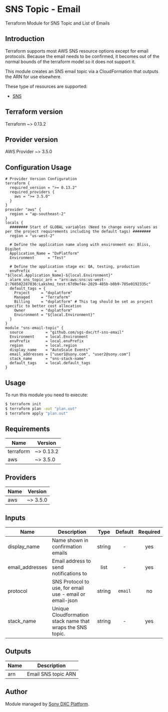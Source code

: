 
# SNS Topic - Email

Terraform Module for SNS Topic and List of Emails

## Introduction

Terraform supports most AWS SNS resource options except for email protocols. Because the email needs to be
confirmed, it becomes out of the normal bounds of the terraform model so it does not support it. 

This module creates an SNS email topic via a CloudFormation that outputs the ARN for use elsewhere. 

These type of resources are supported:

* [SNS](https://registry.terraform.io/providers/hashicorp/aws/latest/docs/resources/sns_topic)

## Terraform version
Terraform ~> 0.13.2

## Provider version
AWS Provider ~> 3.5.0

## Configuration Usage

```hcl
# Provider Version Configuration
terraform {
  required_version = ">= 0.13.2"
  required_providers {
    aws = ">= 3.5.0"
  }
}
provider "aws" {
  region = "ap-southeast-2"
}
locals {
  ######## Start of GLOBAL variables (Need to change every values as per the project requirements including the default tags) ########
  region = "us-west-2"

  # Define the application name along with environment ex: Bliss, Digibot
  Application_Name = "DxPlatform"
  Environment      = "Test"

  # Define the application stage ex: QA, testing, production
  envPrefix           = "${local.Application_Name}-${local.Environment}"
  alarm_sns_topic_arn = "arn:aws:sns:us-west-2:768502287836:Lakshmi_test:67d9ef4e-2029-485b-b0b9-785e0192335c"
  default_tags = {
    Project     = "dxplatform"
    Managed     = "Terraform"
    Billing     = "dxplatform" # This tag should be set as project specific to better cost allocation
    Owner       = "dxplatform"
    Environment = "${local.Environment}"
  }
}
module "sns-email-topic" {
  source          = "github.com/sgs-dxc/tf-sns-email"
  Environment     = local.Environment
  envPrefix       = local.envPrefix
  region          = local.region
  display_name    = "AutoScale Events"
  email_addresses = ["user1@sony.com", "user2@sony.com"]
  stack_name      = "sns-stack-name"
  default_tags    = local.default_tags
}
```

## Usage

To run this module you need to execute:

```bash
$ terraform init
$ terraform plan -out "plan.out"
$ terraform apply "plan.out"
```

<!-- BEGINNING OF PRE-COMMIT-TERRAFORM DOCS HOOK -->
## Requirements

| Name | Version |
|------|---------|
| terraform | ~> 0.13.2 |
| aws | ~> 3.5.0 |

## Providers

| Name | Version |
|------|---------|
| aws | ~> 3.5.0 |


## Inputs

| Name | Description | Type | Default | Required |
|------|-------------|:----:|:-----:|:-----:|
| display_name | Name shown in confirmation emails | string | - | yes |
| email_addresses | Email address to send notifications to | list | - | yes |
| protocol | SNS Protocol to use, for email use - email or email-json | string | `email` | no |
| stack_name | Unique Cloudformation stack name that wraps the SNS topic. | string | - | yes |

## Outputs

| Name | Description |
|------|-------------|
| arn | Email SNS topic ARN |

<!-- END OF PRE-COMMIT-TERRAFORM DOCS HOOK -->

## Author

Module managed by [Sony DXC Platform](https://).